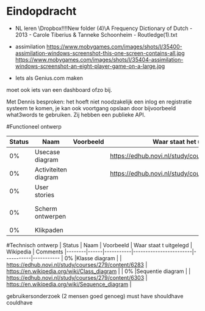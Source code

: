 Eindopdracht
============

* NL leren   \Dropbox\!!!!New folder (4)\A Frequency Dictionary of Dutch - 2013 -  Carole Tiberius & Tanneke Schoonheim - Routledge(1).txt

* assimilation
https://www.mobygames.com/images/shots/l/35400-assimilation-windows-screenshot-this-one-screen-contains-all.jpg
https://www.mobygames.com/images/shots/l/35404-assimilation-windows-screenshot-an-eight-player-game-on-a-large.jpg

* Iets als Genius.com maken

moet ook iets van een dashboard ofzo bij.

Met Dennis besproken: het hoeft niet noodzakelijk een inlog en registratie systeem te komen, je kan ook voortgang opslaan door bijvoorbeeld what3words te gebruiken.
Zij hebben een publieke API.

#Functioneel ontwerp

| Status | Naam                 | Voorbeeld | Waar staat het uitgelegd | Wikipedia                                      | Comments
|--------|----------------------|-----------|--------------------------|------------------------------------------------| --------------
| 0%     | Usecase diagram      |           | https://edhub.novi.nl/study/courses/279/content/6297 | https://en.wikipedia.org/wiki/Use_case_diagram |
| 0%     | Activiteiten diagram |           | https://edhub.novi.nl/study/courses/279/content/6320 | https://en.wikipedia.org/wiki/Activity_diagram |
| 0%     | User stories         |           |                          | https://en.wikipedia.org/wiki/User_story       |
| 0%     | Scherm ontwerpen     |           |                          | https://en.wikipedia.org/wiki/User_interface_design    | Mag in draw.io of adobe XD
| 0%     | Klikpaden            |           |                          | https://youtu.be/ZKIIubRSdZ8                   |

#Technisch ontwerp
| Status | Naam | Voorbeeld | Waar staat t uitgelegd | Wikipedia | Comments 
|--------|------|-----------|------------------------|-----------|-----------
| 0%     |Klasse diagram | | https://edhub.novi.nl/study/courses/279/content/6283 | https://en.wikipedia.org/wiki/Class_diagram | 
| 0%     |Sequentie diagram | | https://edhub.novi.nl/study/courses/279/content/6303 | https://en.wikipedia.org/wiki/Sequence_diagram |

gebruikersonderzoek (2 mensen goed genoeg)
must have shouldhave couldhave
